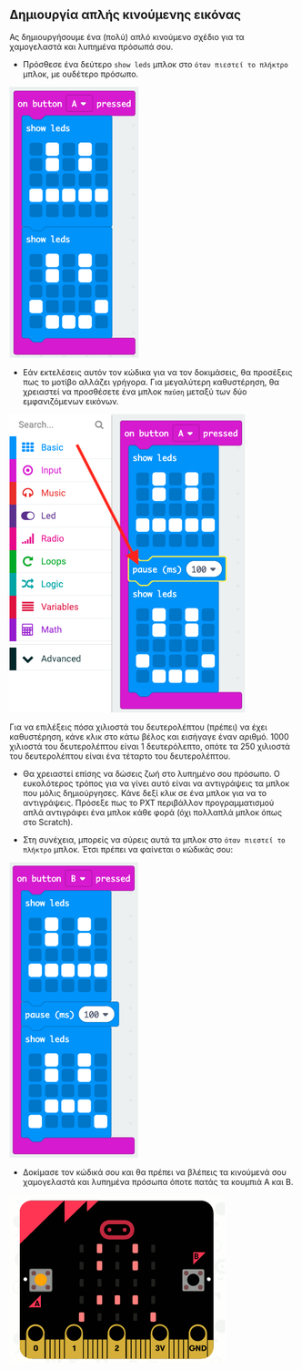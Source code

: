 ## Δημιουργία απλής κινούμενης εικόνας

Ας δημιουργήσουμε ένα (πολύ) απλό κινούμενο σχέδιο για τα χαμογελαστά και λυπημένα πρόσωπά σου.

+ Πρόσθεσε ένα δεύτερο `show leds` μπλοκ στο `όταν πιεστεί το πλήκτρο` μπλοκ, με ουδέτερο πρόσωπο.

![screenshot](images/badge-neutral.png)

+ Εάν εκτελέσεις αυτόν τον κώδικα για να τον δοκιμάσεις, θα προσέξεις πως το μοτίβο αλλάζει γρήγορα. Για μεγαλύτερη καθυστέρηση, θα χρειαστεί να προσθέσετε ένα μπλοκ `παύση` μεταξύ των δύο εμφανιζόμενων εικόνων.

![screenshot](images/badge-pause.png)

Για να επιλέξεις πόσα χιλιοστά του δευτερολέπτου (πρέπει) να έχει καθυστέρηση, κάνε κλικ στο κάτω βέλος και εισήγαγε έναν αριθμό. 1000 χιλιοστά του δευτερολέπτου είναι 1 δευτερόλεπτο, οπότε τα 250 χιλιοστά του δευτερολέπτου είναι ένα τέταρτο του δευτερολέπτου.

+ Θα χρειαστεί επίσης να δώσεις ζωή στο λυπημένο σου πρόσωπο. Ο ευκολότερος τρόπος για να γίνει αυτό είναι να αντιγράψεις τα μπλοκ που μόλις δημιούργησες. Κάνε δεξί κλικ σε ένα μπλοκ για να το αντιγράψεις. Πρόσεξε πως το PXT περιβάλλον προγραμματισμού απλά αντιγράφει ένα μπλοκ κάθε φορά (όχι πολλαπλά μπλοκ όπως στο Scratch).

+ Στη συνέχεια, μπορείς να σύρεις αυτά τα μπλοκ στο `όταν πιεστεί το πλήκτρο` μπλοκ. Έτσι πρέπει να φαίνεται ο κώδικάς σου:

![screenshot](images/badge-on-b-pressed.png)

+ Δοκίμασε τον κώδικά σου και θα πρέπει να βλέπεις τα κινούμενά σου χαμογελαστά και λυπημένα πρόσωπα όποτε πατάς τα κουμπιά Α και Β.

![στιγμιότυπο οθόνης](images/badge-final.gif)
